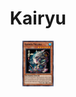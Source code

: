 <h1 align="center">
  Kairyu
</h1>
<p align="center">
  <img src="pics/766341490.jpg?raw=true" width="10%" />
</p>

